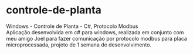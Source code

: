 # controle-de-planta
Windows - Controle de Planta - C#, Protocolo Modbus
</br>
Aplicação desenvolvida em c# para windows, realizada em conjunto com meu amigo Joel para fazer comunicação por protocolo modbus para placa microprocessada, projeto de 1 semana de desenvolvimento.
